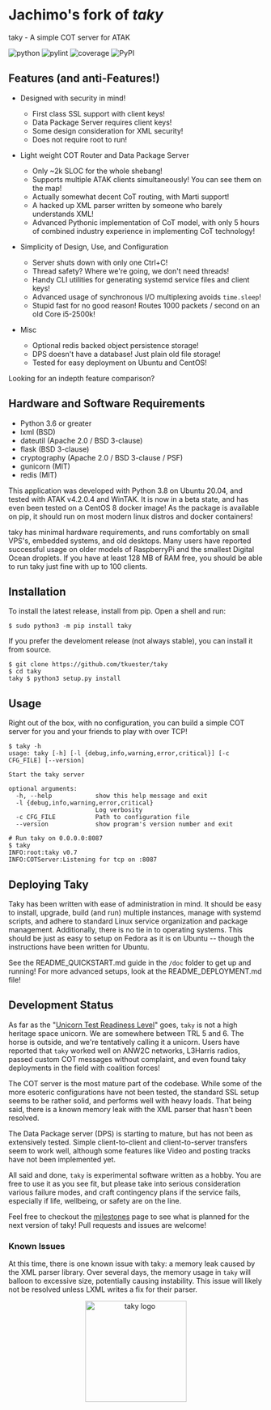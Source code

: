 # Jachimo's fork of *taky*

taky - A simple COT server for ATAK

![python](https://img.shields.io/badge/python-3.6%7C3.7%7C3.8-black)
![pylint](https://img.shields.io/endpoint?url=https://gist.githubusercontent.com/tkuester/b8b273c056ed05901cfc671070e875ed/raw/taky-pylint-shieldsio.json)
![coverage](https://img.shields.io/endpoint?url=https://gist.githubusercontent.com/tkuester/c7e215b2645a1b63b07f12eff8f13fdb/raw/taky-coverage-shieldsio.json)
![PyPI](https://img.shields.io/pypi/v/taky)

## Features (and anti-Features!)

 * Designed with security in mind!
   * First class SSL support with client keys!
   * Data Package Server requires client keys!
   * Some design consideration for XML security!
   * Does not require root to run!

 * Light weight COT Router and Data Package Server
   * Only ~2k SLOC for the whole shebang!
   * Supports multiple ATAK clients simultaneously! You can see them on the map!
   * Actually somewhat decent CoT routing, with Marti support!
   * A hacked up XML parser written by someone who barely understands XML!
   * Advanced Pythonic implementation of CoT model, with only 5 hours of combined
     industry experience in implementing CoT technology!

 * Simplicity of Design, Use, and Configuration
   * Server shuts down with only one Ctrl+C!
   * Thread safety? Where we're going, we don't need threads!
   * Handy CLI utilities for generating systemd service files and client keys!
   * Advanced usage of synchronous I/O multiplexing avoids `time.sleep`!
   * Stupid fast for no good reason! Routes 1000 packets / second on an old
     Core i5-2500k!

 * Misc
   * Optional redis backed object persistence storage!
   * DPS doesn't have a database! Just plain old file storage!
   * Tested for easy deployment on Ubuntu and CentOS!

Looking for an indepth feature comparison?

## Hardware and Software Requirements

 * Python 3.6 or greater
 * lxml (BSD)
 * dateutil (Apache 2.0 / BSD 3-clause)
 * flask (BSD 3-clause)
 * cryptography (Apache 2.0 / BSD 3-clause / PSF)
 * gunicorn (MIT)
 * redis (MIT)

This application was developed with Python 3.8 on Ubuntu 20.04, and tested with
ATAK v4.2.0.4 and WinTAK. It is now in a beta state, and has even been tested
on a CentOS 8 docker image! As the package is available on pip, it should run
on most modern linux distros and docker containers!

taky has minimal hardware requirements, and runs comfortably on small VPS's,
embedded systems, and old desktops. Many users have reported successful usage
on older models of RaspberryPi and the smallest Digital Ocean droplets. If you
have at least 128 MB of RAM free, you should be able to run taky just fine
with up to 100 clients.

## Installation

To install the latest release, install from pip. Open a shell and run:

```
$ sudo python3 -m pip install taky
```

If you prefer the develoment release (not always stable), you can install it
from source.

```
$ git clone https://github.com/tkuester/taky
$ cd taky
taky $ python3 setup.py install
```

## Usage

Right out of the box, with no configuration, you can build a simple COT server
for you and your friends to play with over TCP!

```
$ taky -h
usage: taky [-h] [-l {debug,info,warning,error,critical}] [-c CFG_FILE] [--version]

Start the taky server

optional arguments:
  -h, --help            show this help message and exit
  -l {debug,info,warning,error,critical}
                        Log verbosity
  -c CFG_FILE           Path to configuration file
  --version             show program's version number and exit

# Run taky on 0.0.0.0:8087
$ taky
INFO:root:taky v0.7
INFO:COTServer:Listening for tcp on :8087
```

## Deploying Taky

Taky has been written with ease of administration in mind. It should be easy to
install, upgrade, build (and run) multiple instances, manage with systemd
scripts, and adhere to standard Linux service organization and package
management. Additionally, there is no tie in to operating systems. This should
be just as easy to setup on Fedora as it is on Ubuntu -- though the
instructions have been written for Ubuntu.

See the README_QUICKSTART.md guide in the `/doc` folder to get up and running!
For more advanced setups, look at the README_DEPLOYMENT.md file!

## Development Status

As far as the "[Unicorn Test Readiness
Level](https://www.granttremblay.com/blog/trls)" goes, `taky` is not a high
heritage space unicorn. We are somewhere between TRL 5 and 6. The horse is
outside, and we're tentatively calling it a unicorn. Users have reported that
`taky` worked well on ANW2C networks, L3Harris radios, passed custom COT
messages without complaint, and even found taky deployments in the field with
coalition forces!

The COT server is the most mature part of the codebase. While some of the more
esoteric configurations have not been tested, the standard SSL setup seems to
be rather solid, and performs well with heavy loads. That being said, there is
a known memory leak with the XML parser that hasn't been resolved.

The Data Package server (DPS) is starting to mature, but has not been as
extensively tested. Simple client-to-client and client-to-server transfers seem
to work well, although some features like Video and posting tracks have not
been implemented yet.

All said and done, `taky` is experimental software written as a hobby. You are
free to use it as you see fit, but please take into serious consideration
various failure modes, and craft contingency plans if the service fails,
especially if life, wellbeing, or safety are on the line.

Feel free to checkout the
[milestones](https://github.com/tkuester/taky/milestones) page to see what is
planned for the next version of taky! Pull requests and issues are welcome!

### Known Issues

At this time, there is one known issue with taky: a memory leak caused by the
XML parser library. Over several days, the memory usage in `taky` will balloon
to excessive size, potentially causing instability. This issue will likely not
be resolved unless LXML writes a fix for their parser.

<p align="center">
  <img src="https://raw.githubusercontent.com/tkuester/taky/main/doc/taky.png" alt="taky logo" width="200" />
</p>
